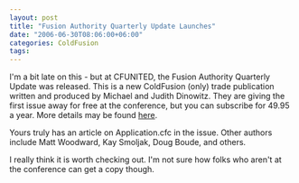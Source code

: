 ```yaml
---
layout: post
title: "Fusion Authority Quarterly Update Launches"
date: "2006-06-30T08:06:00+06:00"
categories: ColdFusion 
tags: 
---
```


I'm a bit late on this - but at CFUNITED, the Fusion Authority Quarterly Update was released. This is a new ColdFusion (only) trade publication written and produced by Michael and Judith Dinowitz. They are giving the first issue away for free at the conference, but you can subscribe for 49.95 a year. More details may be found <a href="http://www.fusionauthority.com/News/4628-New-ColdFusion-Technical-Journal-Released-at-CFUNITED.htm">here</a>.

Yours truly has an article on Application.cfc in the issue. Other authors include Matt Woodward, Kay Smoljak, Doug Boude, and others. 

I really think it is worth checking out. I'm not sure how folks who aren't at the conference can get a copy though.